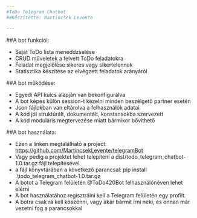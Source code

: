 ```yaml
---
#ToDo Telegram Chatbot
##Készítette: Martincsek Levente

---
```


##A bot funkciói:
- Saját ToDo lista meneddzselése
- CRUD műveletek a felvett ToDo feladatokra
- Feladat megjelőlése sikeres vagy sikertelennek
- Statisztika készítése az elvégzett feladatok arányáról

##A bot működése:
- Egyedi API kulcs alapján van bekonfigurálva
- A bot képes külön session-t kezelni minden beszélgető partner esetén
- Json fájlokban van eltárolva a felhasználók adatai.
- A kód jól struktúrált, dokumentált, konstansokba szervezett
- A kód moduláris megtervezése miatt bármikor bővíthető


##A bot használata:
- Ezen a linken megtalálható a project: https://github.com/MartincsekLevente/telegramBot
- Vagy pedig a projektet lehet telepíteni a dist/todo_telegram_chatbot-1.0.tar.gz fájl telepítésével
- a fájl könyvtárában a következő parancsal: pip install .\todo_telegram_chatbot-1.0.tar.gz
- A botot a Telegram felületén @ToDo420Bot felhasználónéven lehet elérni
- A bot használatához regisztrálni kell a Telegram felületén egy profilt.
- A botra csak rá kell köszönni, vagy akár bármit írni neki, és onnan már vezetni fog a parancsokkal